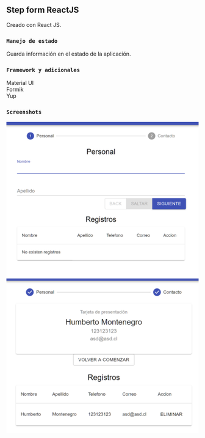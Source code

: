 ## Step form ReactJS

Creado con React JS.

### `Manejo de estado`
Guarda información en el estado de la aplicación.

### `Framework y adicionales`
 Material UI <br>
 Formik <br>
 Yup <br>

### `Screenshots`

![Home](/screenshots/dashboard1.png "Dashboard")
![Home](/screenshots/dashboard2.png "Resultado")

